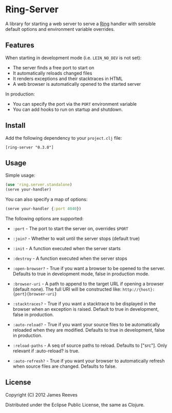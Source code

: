 # Ring-Server

A library for starting a web server to serve a [Ring][1] handler with
sensible default options and environment variable overrides.

[1]: https://github.com/mmcgrana/ring

## Features

When starting in development mode (i.e. `LEIN_NO_DEV` is not set):

* The server finds a free port to start on
* It automatically reloads changed files
* It renders exceptions and their stacktraces in HTML
* A web browser is automatically opened to the started server

In production:

* You can specify the port via the `PORT` environment variable
* You can add hooks to run on startup and shutdown.

## Install

Add the following dependency to your `project.clj` file:

    [ring-server "0.3.0"]

## Usage 

Simple usage:

```clojure
(use 'ring.server.standalone)
(serve your-handler)
```

You can also specify a map of options:

```clojure
(serve your-handler {:port 4040})
```

The following options are supported:

* `:port`    - The port to start the server on, overrides `$PORT`

* `:join?`   - Whether to wait until the server stops (default true)

* `:init`    - A function executed when the server starts

* `:destroy` - A function executed when the server stops

* `:open-browser?` -
  True if you want a browser to be opened to the server. Defaults to
  true in development mode, false in production mode.

* `:browser-uri` -
  A path to append to the target URL if opening a browser (default 
  none). The full URI will be constructed like:
  `http://{host}:{port}{browser-uri}`

* `:stacktraces?` -
  True if you want a stacktrace to be displayed in the browser when
  an exception is raised. Default to true in development, false in
  production.

* `:auto-reload?` -
  True if you want your source files to be automatically reloaded
  when they are modified. Defaults to true in development, false in
  production.
  
* `:reload-paths` -
  A seq of source paths to reload. Defaults to [\"src\"]. 
  Only relevant if :auto-reload? is true.

* `:auto-refresh?` -
  True if you want your browser to automatically refresh when source
  files are changed. Defaults to false.

## License

Copyright (C) 2012 James Reeves

Distributed under the Eclipse Public License, the same as Clojure.
